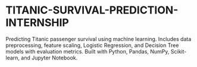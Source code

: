 # TITANIC-SURVIVAL-PREDICTION-INTERNSHIP
Predicting Titanic passenger survival using machine learning. Includes data preprocessing, feature scaling, Logistic Regression, and Decision Tree models with evaluation metrics. Built with Python, Pandas, NumPy, Scikit-learn, and Jupyter Notebook.
